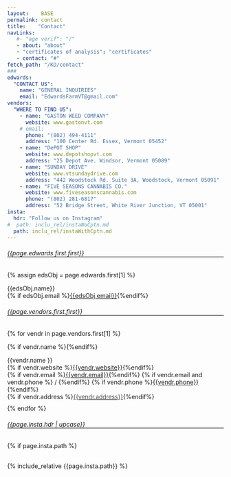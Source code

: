```yaml
---
layout:    BASE
permalink: contact
title:    "Contact"
navLinks:
   #- "age verif": "/"
   - about: "about"
   - "certificates of analysis": "certificates"
   - contact: "#"
fetch_path: "/KD/contact"
###
edwards:
  "CONTACT US":
    name: "GENERAL INQUIRIES"
    email: "EdwardsFarmVT@gmail.com"
vendors:
  "WHERE TO FIND US":
    - name: "GASTON WEED COMPANY"
      website: www.gastonvt.com
    # email:
      phone: "(802) 494-4111"
      address: "100 Center Rd. Essex, Vermont 05452"
    - name: "DePOT SHOP"
      website: www.depotshopvt.com
      address: "25 Depot Ave. Windsor, Vermont 05089"
    - name: "SUNDAY DRIVE"
      website: www.vtsundaydrive.com
      address: "442 Woodstock Rd. Suite 3A, Woodstock, Vermont 05091"
    - name: "FIVE SEASONS CANNABIS CO."
      website: www.fiveseasonscannabis.com
      phone: "(802) 281-6817"
      address: "52 Bridge Street, White River Junction, VT 05001"
insta:
  hdr: "Follow us on Instagram"
#  path: inclu_rel/instaNoCptn.md
  path: inclu_rel/instaWithCptn.md
---
```


<!-- page.fetch_path -> { page.fetch_path }} -->
<style>
  main a{
    margin: 2px 10px;
  }
  a.www{
  }
  a.eml{
  }
  a.phn{
  }
  a.adr{
    font-weight: 300;
  }
  @media (max-width: 538px) {
  }
  h6{
    border-bottom: solid 1px black;
    margin-top: 20px;
  }
  .contactItm{
    margin: 0px;
  }
  .contactItm.name{
    /*margin-bottom:10px;*/
  }
  .contactItm.last{
    margin-bottom:10px;
  }
</style>

<!-- #### This is {{page.url}} -->

###### {{page.edwards.first.first}}

{% assign edsObj = page.edwards.first[1] %}
<p class="contactItm name">
  {{edsObj.name}}
</p>
<p class="contactItm">
  {% if edsObj.email %}<a class="eml" href="mailto:{{vendr.email}}">{{edsObj.email}}</a>{%endif%}
</p>

###### {{page.vendors.first.first}}
{% for vendr in page.vendors.first[1] %}

{% if vendr.name %}{%endif%}
<p class="contactItm name">
  {{vendr.name }}
</p>
<p class="contactItm">
  {% if vendr.website %}<a class="www" target="_blank" href="https://{{vendr.website}}">{{vendr.website}}</a>{%endif%}
</p>
<p class="contactItm">
  {% if vendr.email   %}<a class="eml" href="mailto:{{vendr.email}}">{{vendr.email}}</a>{%endif%}
  {% if vendr.email and vendr.phone %} / {%endif%}
  {% if vendr.phone   %}<a class="phn" href="tel:{{vendr.phone|remove:' '|remove:'('|remove:')'|remove:'.'|remove:'-'|remove:':'}}">{{vendr.phone}}</a>{%endif%}
</p>
<p class="contactItm last">
  {% if vendr.address %}<a class="adr" target="_blank" href="http://maps.google.com/?q={{vendr.address}}">{{vendr.address}}</a>{%endif%}
</p>
{% endfor %}

<style>
  .instaContr{
    width:  538px;
    height: 100%;
    margin: auto;
    margin-top: 30px;
  }
  @media (max-width: 538px) {
    .instaContr{
      width: 98%;
      /*padding: 0px 10px;*/
      /*margin: auto;*/
    }
  }
</style>

###### {{page.insta.hdr | upcase}}

{% if page.insta.path %}
<div class="instaContr">
  {% include_relative {{page.insta.path}} %}
</div>
{% endif %}
